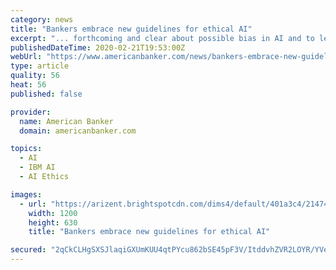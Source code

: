 ```yaml
---
category: news
title: "Bankers embrace new guidelines for ethical AI"
excerpt: "... forthcoming and clear about possible bias in AI and to let customers know when they are dealing with AI. The guidelines align with what many bankers were already thinking. Regions Financial, based in Birmingham, Ala., uses IBM’s Watson technology for customer interaction, to direct customers to the best queue and to support customer ..."
publishedDateTime: 2020-02-21T19:53:00Z
webUrl: "https://www.americanbanker.com/news/bankers-embrace-new-guidelines-for-ethical-ai"
type: article
quality: 56
heat: 56
published: false

provider:
  name: American Banker
  domain: americanbanker.com

topics:
  - AI
  - IBM AI
  - AI Ethics

images:
  - url: "https://arizent.brightspotcdn.com/dims4/default/401a3c4/2147483647/strip/true/crop/4800x2520+0+90/resize/1200x630!/quality/90/?url=https%3A%2F%2Farizent.brightspotcdn.com%2F26%2F84%2Ff20ac26b4e569d3625fc92cae527%2Fab-022120-airules-1.jpeg"
    width: 1200
    height: 630
    title: "Bankers embrace new guidelines for ethical AI"

secured: "2qCkCLHgSXSJlaqiGXUmKUU4qtPYcu862bSE45pF3V/ItddvhZVR2LOYR/YVen7+2gOgt8Is/g6QFW3g6B+0dK0GgnBxB+Lfz9zJOaVtwVwgRvut7Dk3P43QMku0OyzO6scCejBixi39ATru75hfO1QQlxc+kxFO8A3/M6ztT4W+iKwq5us2Wl9IJXEQ93S+Gv/rpAo6NXcpKCi/E11U5L7gqpZK3ndpUF3tRlomymQuJbLPksVGNRwk774gaLH0bPSx4AnB5fIrnVeCLBTWBpqW/yvMoBumb2LbrLRrwrO0pzuZ5tsrSUgnStlMaAE4;9JC5N+pppS9xDdmA1aUroQ=="
---
```


